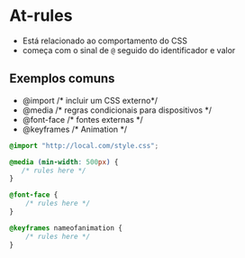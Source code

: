# At-rules

* Está relacionado ao comportamento do CSS
* começa com o sinal de `@` seguido do identificador e valor

## Exemplos comuns

- @import   /* incluir um CSS externo*/
- @media   /* regras condicionais para dispositivos */
- @font-face   /* fontes externas */
- @keyframes   /* Animation */

```CSS
@import "http://local.com/style.css";

@media (min-width: 500px) {
   /* rules here */    
}

@font-face {
    /* rules here */
}

@keyframes nameofanimation {
    /* rules here */
}

```